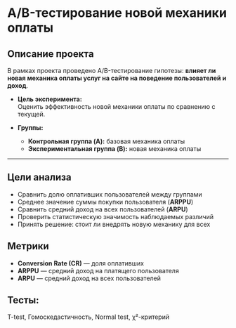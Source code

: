 # A/B-тестирование новой механики оплаты

## Описание проекта

В рамках проекта проведено A/B-тестирование гипотезы: **влияет ли новая механика оплаты услуг на сайте на поведение пользователей и доход**.

- **Цель эксперимента:**  
  Оценить эффективность новой механики оплаты по сравнению с текущей.

- **Группы:**
  - **Контрольная группа (A):** базовая механика оплаты
  - **Экспериментальная группа (B):** новая механика оплаты

---
## Цели анализа

- Сравнить долю оплативших пользователей между группами
- Среднее значение суммы покупки пользователя (**ARPPU**)
- Сравнить средний доход на всех пользователей (**ARPU**)
- Проверить статистическую значимость наблюдаемых различий
- Принять решение: стоит ли внедрять новую механику для всех

## Метрики
  - **Conversion Rate (CR)** — доля оплативших
  - **ARPPU** — средний доход на платящего пользователя
  - **ARPU** — средний доход на всех пользователей
## Тесты:
  T-test, Гомоскедастичность,  Normal test, χ²-критерий
